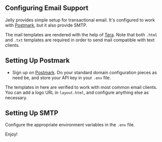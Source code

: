 ## Configuring Email Support
Jelly provides simple setup for transactional email. It's configured to work with [Postmark](https://postmarkapp.com), but it also provide SMTP. 

The mail templates are rendered with the help of
[Tera](https://tera.netlify.app/docs/). Note that both `.html` and `.txt`
templates are required in order to send mail compatible with text clients.

## Setting Up Postmark
- Sign up on [Postmark](https://postmarkapp.com). Do your standard domain configuration pieces as need be, and store your API key in your `.env` file.

The templates in here are verified to work with most common email clients. You can add a logo URL in `layout.html`, and configure anything else as necessary.

## Setting Up SMTP
Configure the appropriate environment variables in the `.env` file. 

Enjoy!
